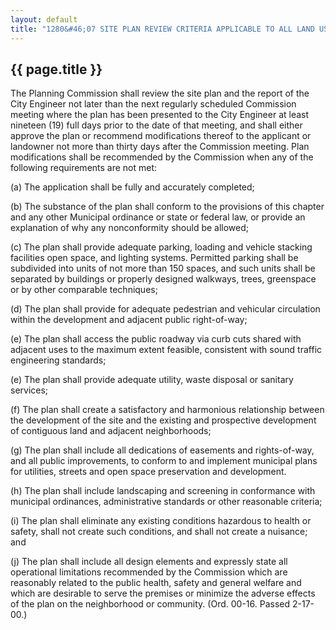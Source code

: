 ---
layout: default 
title: "1280&#46;07 SITE PLAN REVIEW CRITERIA APPLICABLE TO ALL LAND USES."---

{{ page.title }}
----------------

The Planning Commission shall review the site plan and the report of the
City Engineer not later than the next regularly scheduled Commission
meeting where the plan has been presented to the City Engineer at least
nineteen (19) full days prior to the date of that meeting, and shall
either approve the plan or recommend modifications thereof to the
applicant or landowner not more than thirty days after the Commission
meeting. Plan modifications shall be recommended by the Commission when
any of the following requirements are not met:

​(a) The application shall be fully and accurately completed;

​(b) The substance of the plan shall conform to the provisions of this
chapter and any other Municipal ordinance or state or federal law, or
provide an explanation of why any nonconformity should be allowed;

​(c) The plan shall provide adequate parking, loading and vehicle
stacking facilities open space, and lighting systems. Permitted parking
shall be subdivided into units of not more than 150 spaces, and such
units shall be separated by buildings or properly designed walkways,
trees, greenspace or by other comparable techniques;

​(d) The plan shall provide for adequate pedestrian and vehicular
circulation within the development and adjacent public right-of-way;

​(e) The plan shall access the public roadway via curb cuts shared with
adjacent uses to the maximum extent feasible, consistent with sound
traffic engineering standards;

​(e) The plan shall provide adequate utility, waste disposal or sanitary
services;

​(f) The plan shall create a satisfactory and harmonious relationship
between the development of the site and the existing and prospective
development of contiguous land and adjacent neighborhoods;

​(g) The plan shall include all dedications of easements and
rights-of-way, and all public improvements, to conform to and implement
municipal plans for utilities, streets and open space preservation and
development.

​(h) The plan shall include landscaping and screening in conformance
with municipal ordinances, administrative standards or other reasonable
criteria;

​(i) The plan shall eliminate any existing conditions hazardous to
health or safety, shall not create such conditions, and shall not create
a nuisance; and

​(j) The plan shall include all design elements and expressly state all
operational limitations recommended by the Commission which are
reasonably related to the public health, safety and general welfare and
which are desirable to serve the premises or minimize the adverse
effects of the plan on the neighborhood or community. (Ord. 00-16.
Passed 2-17-00.)

